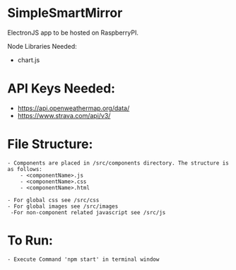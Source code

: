 # SimpleSmartMirror
ElectronJS app to be hosted on RaspberryPI.

Node Libraries Needed:
- chart.js

# API Keys Needed:
 - https://api.openweathermap.org/data/
 - https://www.strava.com/api/v3/

 # File Structure:
	- Components are placed in /src/components directory. The structure is as follows:
		- <componentName>.js 
		- <componentName>.css
		- <componentName>.html

	- For global css see /src/css
	- For global images see /src/images
	 -For non-component related javascript see /src/js

# To Run:
	- Execute Command 'npm start' in terminal window
